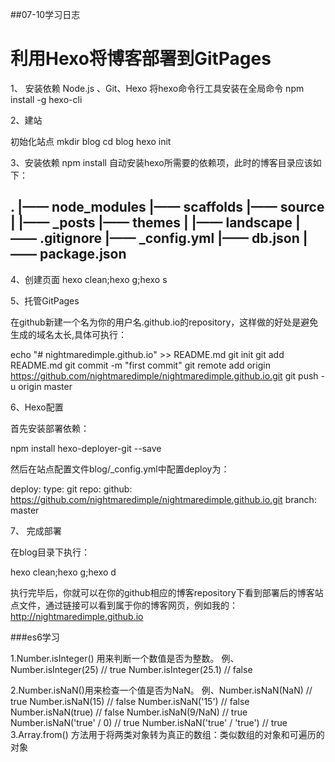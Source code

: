 ##07-10学习日志

# 利用Hexo将博客部署到GitPages
1、 安装依赖 Node.js 、Git、Hexo
将hexo命令行工具安装在全局命令
npm install -g hexo-cli

2、建站

初始化站点
mkdir blog
cd blog
hexo init

3、安装依赖
npm install
自动安装hexo所需要的依赖项，此时的博客目录应该如下：

.
|—— node_modules
|—— scaffolds
|—— source
|	|—— _posts
|—— themes
|	|—— landscape
|—— .gitignore
|—— _config.yml
|—— db.json
|—— package.json
--------------------- 

4、创建页面
hexo clean;hexo g;hexo s

5、托管GitPages

在github新建一个名为你的用户名.github.io的repository，这样做的好处是避免生成的域名太长,具体可执行：

echo "# nightmaredimple.github.io" >> README.md
git init
git add README.md
git commit -m "first commit"
git remote add origin https://github.com/nightmaredimple/nightmaredimple.github.io.git
git push -u origin master
 
6、Hexo配置

首先安装部署依赖：

npm install hexo-deployer-git --save

然后在站点配置文件blog/_config.yml中配置deploy为：

deploy:
  type: git
  repo: 
    github: https://github.com/nightmaredimple/nightmaredimple.github.io.git
  branch: master

7、 完成部署

在blog目录下执行：

hexo clean;hexo g;hexo d

执行完毕后，你就可以在你的github相应的博客repository下看到部署后的博客站点文件，通过链接可以看到属于你的博客网页，例如我的：
http://nightmaredimple.github.io


###es6学习

1.Number.isInteger() 用来判断一个数值是否为整数。
 例、Number.isInteger(25) // true
     Number.isInteger(25.1) // false

2.Number.isNaN()用来检查一个值是否为NaN。
  例、Number.isNaN(NaN) // true
      Number.isNaN(15) // false
      Number.isNaN('15') // false
      Number.isNaN(true) // false
     Number.isNaN(9/NaN) // true
     Number.isNaN('true' / 0) // true
     Number.isNaN('true' / 'true') // true
3.Array.from() 方法用于将两类对象转为真正的数组：类似数组的对象和可遍历的对象
